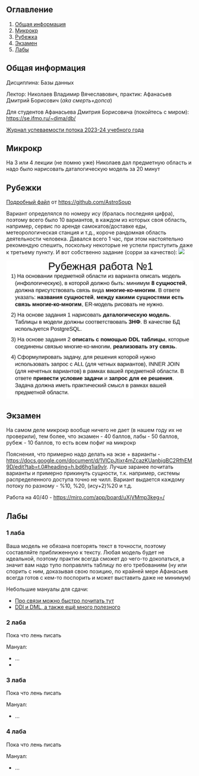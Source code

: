 ## Оглавление
1. [Общая информация](#info)
2. [Микрокр](#microkr)
3. [Рубежка](#rubez)
4. [Экзамен](#exam)
5. [Лабы](#labs)

## Общая информация <a name="info"></a>

Дисциплина: Базы данных

Лектор: Николаев Владимир Вячеславович, практик: Афанасьев Дмитрий Борисович (<i>aka смерть+допса</i>)

Для студентов Афанасьева Дмитрия Борисовича (покойтесь с миром): https://se.ifmo.ru/~dima/db/

[Журнал успеваемости потока 2023-24 учебного года](https://docs.google.com/spreadsheets/d/109kJz2nmXLELJpkqogT8tG73X6zzkpVXcD9J9k1DbWo/edit#gid=1485246156)

## Микрокр <a name="microkr"></a>
На 3 или 4 лекции (не помню уже) Николаев дал предметную область и надо было нарисовать даталогическую модель за 20 минут

## Рубежки <a name="rubez"></a>

[Подробный файл](./rubezh1-25.pdf) от https://github.com/AstroSoup

Вариант определялся по номеру ису (бралась последняя цифра), поэтому всего было 10 вариантов, в каждом из которых своя область, например, сервис по аренде самокатов/доставке еды, метеорологическая станция и т.д., короче рандомная область деятельности человека. Давался всего 1 час, при этом настоятельно рекомендую спешить, поскольку некоторые не успели приступить даже к третьему пункту. И вот собственно задание (сорри за качество):
![](https://i.imgur.com/ZPpeR1e.png)

![img.png](rub2.png)


## Экзамен <a name="exam"></a>

На самом деле микрокр вообще ничего не дает (в нашем году их не проверили), тем более, что экзамен - 40 баллов, лабы - 50 баллов, рубеж - 10 баллов, то есть всем пофиг на микрокр

Пояснения, что примерно надо делать на экзе + варианты - https://docs.google.com/document/d/1VlCpJtjxr4mZcazKUanbjqBC2RfhEM9D/edit?tab=t.0#heading=h.bd6hg1ia9vlr. Лучше заранее почитать варианты и примерно прикинуть сущности, т.к. например, системы распределенного доступа точно не чилл. Вариант выдается каждому потоку по разному - %10, %20, (ису+2)%20 и т.д.

Работа на 40/40 - https://miro.com/app/board/uXjVMmp3keg=/

## Лабы <a name="labs"></a>
### 1 лаба
Ваша модель не обязана повторять текст в точности, поэтому составляйте приближенную к тексту. Любая модель будет не идеальной, поэтому практик всегда сможет до чего-то докопаться, а значит вам надо тупо поправлять таблицу по его требованиям (ну или спорить с ним, доказывая свою позицию, по крайней мере Афанасьев всегда готов с кем-то поспорить и может выставить даже не минимум)

Небольшие мануалы для сдачи:
- [Про связи можно быстро почитать тут](https://devreflex.ru/sql/svyazi-v-baze-dannyh)
- [DDl и DML, а также ещё много полезного](https://habr.com/ru/articles/255361/)


### 2 лаба

Пока что лень писать

Мануал:
- ...
- 
### 3 лаба

Пока что лень писать

Мануал:
- ...

### 4 лаба

Пока что лень писать

Мануал:
- ...